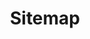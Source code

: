 ---
title: "Sitemap"
featured_image: ""
description: "All pages on Sci-Fi Books Club"
type: "all"
layout: "all"
---